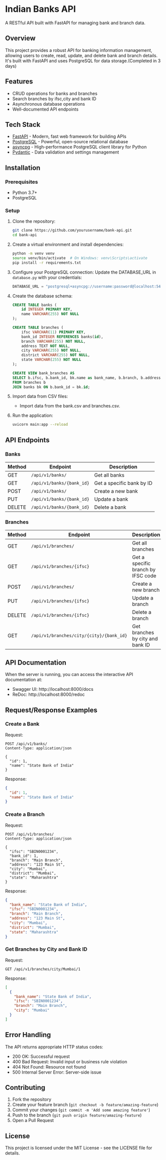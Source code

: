 # Indian Banks API

A RESTful API built with FastAPI for managing bank and branch data.

## Overview

This project provides a robust API for banking information management, allowing users to create, read, update, and delete bank and branch details. It's built with FastAPI and uses PostgreSQL for data storage.(Completed in 3 days)

## Features

- CRUD operations for banks and branches
- Search branches by ifsc,city and bank ID
- Asynchronous database operations
- Well-documented API endpoints

## Tech Stack

- [FastAPI](https://fastapi.tiangolo.com/) - Modern, fast web framework for building APIs
- [PostgreSQL](https://www.postgresql.org/) - Powerful, open-source relational database
- [asyncpg](https://github.com/MagicStack/asyncpg) - High-performance PostgreSQL client library for Python
- [Pydantic](https://pydantic-docs.helpmanual.io/) - Data validation and settings management

## Installation

### Prerequisites

- Python 3.7+
- PostgreSQL

### Setup

1. Clone the repository:
   ```bash
   git clone https://github.com/yourusername/bank-api.git
   cd bank-api
   ```

2. Create a virtual environment and install dependencies:
   ```bash
   python -m venv venv
   source venv/bin/activate  # On Windows: venv\Scripts\activate
   pip install -r requirements.txt
   ```

3. Configure your PostgreSQL connection:
   Update the DATABASE_URL in `database.py` with your credentials:
   ```python
   DATABASE_URL = "postgresql+asyncpg://username:password@localhost:5432/banks"
   ```

4. Create the database schema:
   ```sql
   CREATE TABLE banks (
       id INTEGER PRIMARY KEY,
       name VARCHAR(255) NOT NULL
   );

   CREATE TABLE branches (
       ifsc VARCHAR(11) PRIMARY KEY,
       bank_id INTEGER REFERENCES banks(id),
       branch VARCHAR(255) NOT NULL,
       address TEXT NOT NULL,
       city VARCHAR(255) NOT NULL,
       district VARCHAR(255) NOT NULL,
       state VARCHAR(255) NOT NULL
   );

   CREATE VIEW bank_branches AS
   SELECT b.ifsc, b.bank_id, bk.name as bank_name, b.branch, b.address, b.city, b.district, b.state
   FROM branches b
   JOIN banks bk ON b.bank_id = bk.id;
   ```

5. Import data from CSV files:
   - Import data from the bank.csv and branches.csv.

6. Run the application:
   ```bash
   uvicorn main:app --reload
   ```

## API Endpoints

### Banks

| Method | Endpoint | Description |
|--------|----------|-------------|
| GET | `/api/v1/banks/` | Get all banks |
| GET | `/api/v1/banks/{bank_id}` | Get a specific bank by ID |
| POST | `/api/v1/banks/` | Create a new bank |
| PUT | `/api/v1/banks/{bank_id}` | Update a bank |
| DELETE | `/api/v1/banks/{bank_id}` | Delete a bank |

### Branches

| Method | Endpoint | Description |
|--------|----------|-------------|
| GET | `/api/v1/branches/` | Get all branches |
| GET | `/api/v1/branches/{ifsc}` | Get a specific branch by IFSC code |
| POST | `/api/v1/branches/` | Create a new branch |
| PUT | `/api/v1/branches/{ifsc}` | Update a branch |
| DELETE | `/api/v1/branches/{ifsc}` | Delete a branch |
| GET | `/api/v1/branches/city/{city}/{bank_id}` | Get branches by city and bank ID |

## API Documentation

When the server is running, you can access the interactive API documentation at:
- Swagger UI: http://localhost:8000/docs
- ReDoc: http://localhost:8000/redoc

## Request/Response Examples

### Create a Bank

Request:
```http
POST /api/v1/banks/
Content-Type: application/json

{
  "id": 1,
  "name": "State Bank of India"
}
```

Response:
```json
{
  "id": 1,
  "name": "State Bank of India"
}
```

### Create a Branch

Request:
```http
POST /api/v1/branches/
Content-Type: application/json

{
  "ifsc": "SBIN0001234",
  "bank_id": 1,
  "branch": "Main Branch",
  "address": "123 Main St",
  "city": "Mumbai",
  "district": "Mumbai",
  "state": "Maharashtra"
}
```

Response:
```json
{
  "bank_name": "State Bank of India",
  "ifsc": "SBIN0001234",
  "branch": "Main Branch",
  "address": "123 Main St",
  "city": "Mumbai",
  "district": "Mumbai",
  "state": "Maharashtra"
}
```

### Get Branches by City and Bank ID

Request:
```http
GET /api/v1/branches/city/Mumbai/1
```

Response:
```json
[
  {
    "bank_name": "State Bank of India",
    "ifsc": "SBIN0001234",
    "branch": "Main Branch",
    "city": "Mumbai"
  }
]
```

## Error Handling

The API returns appropriate HTTP status codes:

- 200 OK: Successful request
- 400 Bad Request: Invalid input or business rule violation
- 404 Not Found: Resource not found
- 500 Internal Server Error: Server-side issue

## Contributing

1. Fork the repository
2. Create your feature branch (`git checkout -b feature/amazing-feature`)
3. Commit your changes (`git commit -m 'Add some amazing feature'`)
4. Push to the branch (`git push origin feature/amazing-feature`)
5. Open a Pull Request

## License

This project is licensed under the MIT License - see the LICENSE file for details.